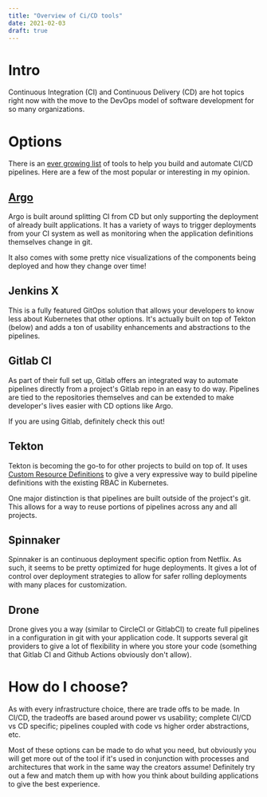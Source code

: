 ```yaml
---
title: "Overview of Ci/CD tools"
date: 2021-02-03
draft: true
---
```


# Intro

Continuous Integration (CI) and Continuous Delivery (CD) are hot topics right now with the move to the DevOps model of software development for so many organizations.


# Options

There is an [ever growing list](https://landscape.cncf.io/card-mode?category=continuous-integration-delivery&grouping=category) of tools to help you build and automate CI/CD pipelines. Here are a few of the most popular or interesting in my opinion.

## [Argo](https://argoproj.github.io/)

Argo is built around splitting CI from CD but only supporting the deployment of already built applications. It has a variety of ways to trigger deployments from your CI system as well as monitoring when the application definitions themselves change in git. 

It also comes with some pretty nice visualizations of the components being deployed and how they change over time! 

## Jenkins X

This is a fully featured GitOps solution that allows your developers to know less about Kubernetes that other options. It's actually built on top of Tekton (below) and adds a ton of usability enhancements and abstractions to the pipelines. 

## Gitlab CI

As part of their full set up, Gitlab offers an integrated way to automate pipelines directly from a project's Gitlab repo in an easy to do way. Pipelines are tied to the repositories themselves and can be extended to make developer's lives easier with CD options like Argo. 

If you are using Gitlab, definitely check this out!

## Tekton

Tekton is becoming the go-to for other projects to build on top of. It uses [Custom Resource Definitions](https://kubernetes.io/docs/concepts/extend-kubernetes/api-extension/custom-resources/) to give a very expressive way to build pipeline definitions with the existing RBAC in Kubernetes. 

One major distinction is that pipelines are built outside of the project's git. This allows for a way to reuse portions of pipelines across any and all projects.  


## Spinnaker

Spinnaker is an continuous deployment specific option from Netflix. As such, it seems to be pretty optimized for huge deployments. It gives a lot of control over deployment strategies to allow for safer rolling deployments with many places for customization.

## Drone

Drone gives you a way (similar to CircleCI or GitlabCI) to create full pipelines in a configuration in git with your application code. It supports several git providers to give a lot of flexibility in where you store your code (something that Gitlab CI and Github Actions obviously don't allow). 



# How do I choose?

As with every infrastructure choice, there are trade offs to be made. In CI/CD, the tradeoffs are based around power vs usability; complete CI/CD vs CD specific; pipelines coupled with code vs higher order abstractions, etc.

Most of these options can be made to do what you need, but obviously you will get more out of the tool if it's used in conjunction with processes and architectures that work in the same way the creators assume! Definitely try out a few and match them up with how you think about building applications to give the best experience.

